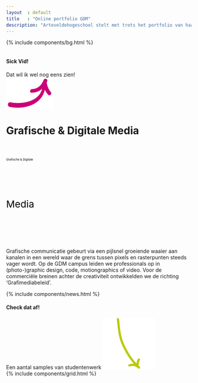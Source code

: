 ```yaml
---
layout  : default
title   : "Online portfolio GDM"
description: "Arteveldehogeschool stelt met trots het portfolio van haar richting Grafische Digitale Media voor aan iedereen. Neem een kijk hoe onze studenten te werk gaan en creative werken van begin tot einde ontwikkelen."
---
```

{% include components/bg.html %}
<div class="container flex home">
    <div class="row flex column centered justified-c">
        <div class="container maxed padded-top-xl">
            <div class="backToVid hide-xsm hide-xxsm flex">
                <div>
                    <h4>Sick Vid!</h4>
                    <span>Dat wil ik wel nog eens zien!</span>
                </div>
                <img src="/assets/img/icons/arrow-pink.svg"/>
            </div>
            <h1 class="ahs__title bold xl padded-top-xxl padded-bottom-xl show-edge">
                <span class="blue">Grafische &amp; Digitale</span> Media
            </h1>
            <div class="svg-container ahs__title bold xl padded-top-xxl padded-bottom-xl hide-edge">
                <div class="svg-box">
                    <svg viewBox="0 0 900 100">
                        <symbol id="d-text">
                            <text text-anchor="left" x="0" y="81%" class="text--line">Grafische & Digitale</text>
                        </symbol>
                        <g class="g-ants">
                            <use xlink:href="#d-text"
                                 class="text-copy"></use>
                        </g>
                    </svg>
                </div>
                <div class="svg-box">
                    <svg viewBox="0 0 270 110">
                        <symbol id="m-text">
                            <text text-anchor="left" x="0" y="55%" class="text--line">Media</text>
                        </symbol>
                        <g class="g-ants">
                            <use xlink:href="#m-text"
                                 class="text-copy"></use>
                        </g>
                    </svg>
                </div>
            </div>
        </div>
        <div class="ahs__paragraph pos-rel intro-container flex news-active">
            <div class="intro flex-child stretch">
                <p>
                    Grafische communicatie gebeurt via een pijlsnel groeiende waaier aan kanalen in een wereld waar de grens tussen pixels en rasterpunten steeds vager wordt. Op de GDM campus leiden we professionals op in (photo-)graphic design, code, motiongraphics of video. Voor de commerciële breinen achter de creativiteit ontwikkelden we de richting ‘Grafimediabeleid’.    
                </p>
            </div>
            {% include components/news.html %}
            <div class="tease hide-xsm hide-xxsm">
                <h4>Check dat af!</h4>
                <span>Een aantal samples van studentenwerk</span>
                <img src="/assets/img/icons/arrow-green.svg"/>
            </div>
        </div>
    </div>
</div>
{% include components/grid.html %}